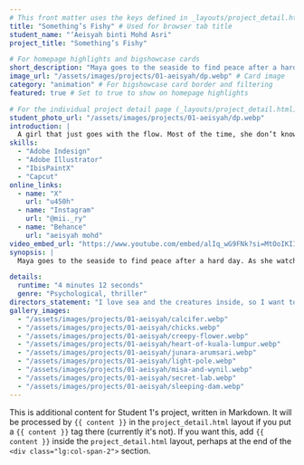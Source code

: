 ```yaml
---
# This front matter uses the keys defined in _layouts/project_detail.html
title: "Something’s Fishy" # Used for browser tab title
student_name: "‘Aeisyah binti Mohd Asri"
project_title: "Something’s Fishy"

# For homepage highlights and bigshowcase cards
short_description: "Maya goes to the seaside to find peace after a hard day."
image_url: "/assets/images/projects/01-aeisyah/dp.webp" # Card image
category: "animation" # For bigshowcase card border and filtering
featured: true # Set to true to show on homepage highlights

# For the individual project detail page (_layouts/project_detail.html)
student_photo_url: "/assets/images/projects/01-aeisyah/dp.webp"
introduction: |
  A girl that just goes with the flow. Most of the time, she don’t know what she’s doing but she’s up to do anything with her friends. Someone that will try to adapt wherever she is.
skills:
  - "Adobe Indesign"
  - "Adobe Illustrator"
  - "IbisPaintX"
  - "Capcut"
online_links:
  - name: "X"
    url: "u450h"
  - name: "Instagram"
    url: "@mii._ry"
  - name: "Behance"
    url: "aeisyah mohd"
video_embed_url: "https://www.youtube.com/embed/alIq_wG9FNk?si=MtOoIKIImIkR8djl"
synopsis: |
  Maya goes to the seaside to find peace after a hard day. As she watches the stars and listens to the waves, she notices someone standing partly in the water. Maya calls out the woman but she keeps going deeper. Without hesitation, Maya reaches out to grab her but Maya got dragged into the water instead. Too late, she realizes that the woman is bait for a giant fish. Maya struggles, but her panic makes it hard to think or breathe, and as her memories flash by, her strength fades. In the end, the giant sea creature swallows her whole.

details:
  runtime: "4 minutes 12 seconds"
  genre: "Psychological, thriller"
directors_statement: "I love sea and the creatures inside, so I want to make an animation that include this element. I also think that a lot of people around my age struggle with their mental health so I want to give them a message in my short animation."
gallery_images:
  - "/assets/images/projects/01-aeisyah/calcifer.webp"
  - "/assets/images/projects/01-aeisyah/chicks.webp"
  - "/assets/images/projects/01-aeisyah/creepy-flower.webp"
  - "/assets/images/projects/01-aeisyah/heart-of-kuala-lumpur.webp"
  - "/assets/images/projects/01-aeisyah/junara-arumsari.webp"
  - "/assets/images/projects/01-aeisyah/light-pole.webp"
  - "/assets/images/projects/01-aeisyah/misa-and-wynil.webp"
  - "/assets/images/projects/01-aeisyah/secret-lab.webp"
  - "/assets/images/projects/01-aeisyah/sleeping-dam.webp"
---
```

<!-- You can add more content here in Markdown if needed, it will appear after the gallery -->
This is additional content for Student 1's project, written in Markdown.
It will be processed by `{{ content }}` in the `project_detail.html` layout if you put a `{{ content }}` tag there (currently it's not).
If you want this, add `{{ content }}` inside the `project_detail.html` layout, perhaps at the end of the `<div class="lg:col-span-2">` section.